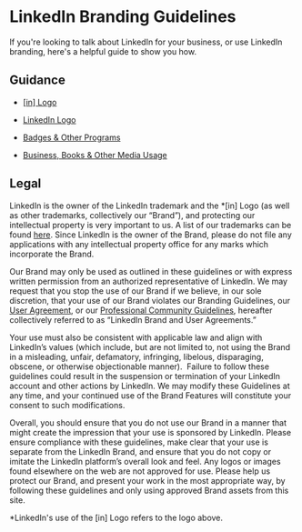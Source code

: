 **LinkedIn Branding Guidelines**
================================

If you're looking to talk about LinkedIn for your business, or use LinkedIn branding, here's a helpful guide to show you how.

**Guidance**
------------

* [\[in\] Logo](https://brand.linkedin.com/in-logo "[in] Logo")
    
* [LinkedIn Logo](https://brand.linkedin.com/linkedin-logo "Linkedin Logo")
    
* [Badges & Other Programs](https://brand.linkedin.com/badges-and-programs "Badges & Other Trademarks")
    
* [Business, Books & Other Media Usage](https://brand.linkedin.com/business-books-and-media-usage "Business, Books & Other Media Usage")
    

**Legal**
---------

LinkedIn is the owner of the LinkedIn trademark and the \*\[in\] Logo (as well as other trademarks, collectively our “Brand”), and protecting our intellectual property is very important to us. A list of our trademarks can be found [here](https://brand.linkedin.com/trademarks). Since LinkedIn is the owner of the Brand, please do not file any applications with any intellectual property office for any marks which incorporate the Brand.

Our Brand may only be used as outlined in these guidelines or with express written permission from an authorized representative of LinkedIn. We may request that you stop the use of our Brand if we believe, in our sole discretion, that your use of our Brand violates our Branding Guidelines, our [User Agreement](https://www.linkedin.com/legal/user-agreement), or our [Professional Community Guidelines](https://www.linkedin.com/legal/professional-community-policies), hereafter collectively referred to as “LinkedIn Brand and User Agreements.”

Your use must also be consistent with applicable law and align with LinkedIn’s values (which include, but are not limited to, not using the Brand in a misleading, unfair, defamatory, infringing, libelous, disparaging, obscene, or otherwise objectionable manner).  Failure to follow these guidelines could result in the suspension or termination of your LinkedIn account and other actions by LinkedIn. We may modify these Guidelines at any time, and your continued use of the Brand Features will constitute your consent to such modifications.

Overall, you should ensure that you do not use our Brand in a manner that might create the impression that your use is sponsored by LinkedIn. Please ensure compliance with these guidelines, make clear that your use is separate from the LinkedIn Brand, and ensure that you do not copy or imitate the LinkedIn platform’s overall look and feel. Any logos or images found elsewhere on the web are not approved for use. Please help us protect our Brand, and present your work in the most appropriate way, by following these guidelines and only using approved Brand assets from this site.

\*LinkedIn's use of the \[in\] Logo refers to the logo above.